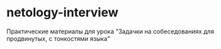 # netology-interview
Практические материалы для урока "Задачки на собеседованиях для продвинутых, с тонкостями языка"
